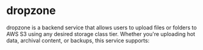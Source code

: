 # dropzone
dropzone is a backend service that allows users to upload files or folders to AWS S3 using any desired storage class tier. Whether you're uploading hot data, archival content, or backups, this service supports:
